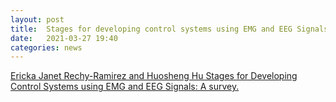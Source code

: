 ```yaml
---
layout: post
title:  Stages for developing control systems using EMG and EEG Signals: A survey.
date:   2021-03-27 19:40
categories: news
---
```




[Ericka Janet Rechy-Ramirez and Huosheng Hu Stages for Developing Control Systems using EMG and EEG Signals: A survey.](https://core.ac.uk/download/pdf/74372522.pdf) 
